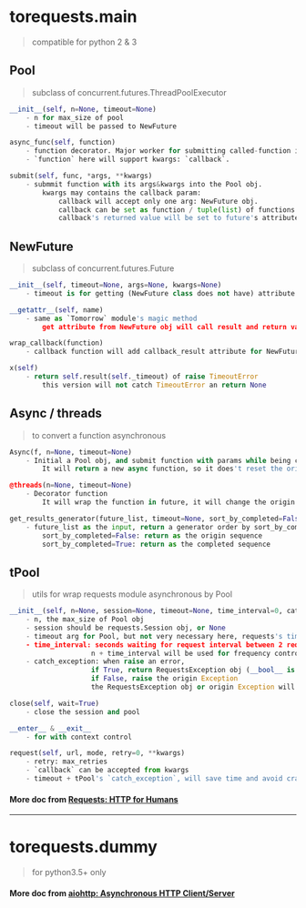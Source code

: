 # torequests.main

> compatible for python 2 & 3


## Pool 

> subclass of concurrent.futures.ThreadPoolExecutor

```python
__init__(self, n=None, timeout=None)
    - n for max_size of pool
    - timeout will be passed to NewFuture

async_func(self, function)
    - function decorator. Major worker for submitting called-function into Pool obj.
    - `function` here will support kwargs: `callback`.

submit(self, func, *args, **kwargs)
    - submmit function with its args&kwargs into the Pool obj.
        kwargs may contains the callback param:
            callback will accept only one arg: NewFuture obj.
            callback can be set as function / tuple(list) of functions.
            callback's returned value will be set to future's attribute: callback_result.
```

## NewFuture

> subclass of concurrent.futures.Future

```python
__init__(self, timeout=None, args=None, kwargs=None)
    - timeout is for getting (NewFuture class does not have) attribute from future.result(timeout), or raise concurrent.futures.TimeoutError

__getattr__(self, name)
    - same as `Tomorrow` module's magic method
        get attribute from NewFuture obj will call result and return value of the `result` if future lack of it.

wrap_callback(function)
    - callback function will add callback_result attribute for NewFuture obj with the returned value of callback.

x(self)
    - return self.result(self._timeout) of raise TimeoutError
        this version will not catch TimeoutError an return None
```
## Async / threads

> to convert a function asynchronous 

```python
Async(f, n=None, timeout=None)
    - Initial a Pool obj, and submit function with params while being called.
        It will return a new async function, so it does't reset the origin function.

@threads(n=None, timeout=None)
    - Decorator function
        It will wrap the function in future, it will change the origin function.

get_results_generator(future_list, timeout=None, sort_by_completed=False)
    - future_list as the input, return a generator order by sort_by_completed or not:
        sort_by_completed=False: return as the origin sequence
        sort_by_completed=True: return as the completed sequence
```

## tPool
> utils for wrap requests module asynchronous by Pool

```python
__init__(self, n=None, session=None, timeout=None, time_interval=0, catch_exception=False)
    - n, the max_size of Pool obj
    - session should be requests.Session obj, or None
    - timeout arg for Pool, but not very necessary here, requests's timeout will be more useful
    - time_interval: seconds waiting for request interval between 2 request
                    n + time_interval will be used for frequency control
    - catch_exception: when raise an error, 
                    if True, return RequestsException obj (__bool__ is always False)
                    if False, raise the origin Exception
                    the RequestsException obj or origin Exception will contains all request-arg in args attribute.

close(self, wait=True)
    - close the session and pool

__enter__ & __exit__
    - for with context control

request(self, url, mode, retry=0, **kwargs)
    - retry: max_retries
    - `callback` can be accepted from kwargs
    - timeout + tPool's `catch_exception`, will save time and avoid crashing from Exceptions
```


#### More doc from [Requests: HTTP for Humans](http://docs.python-requests.org/en/master/)



-------------------



# torequests.dummy

> for python3.5+ only



#### More doc from [aiohttp: Asynchronous HTTP Client/Server](http://aiohttp.readthedocs.io/en/latest/)
